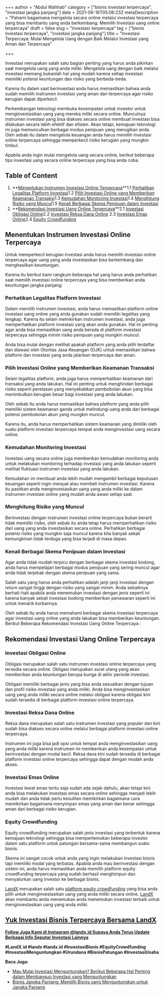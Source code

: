 +++
author = "Abdul Wahhab"
category = ["bisnis investasi terpercaya", "investasi jangka panjang"]
date = 2021-06-16T05:06:23Z
metaDescription = "Pahami bagaimana mengelola secara online melalui investasi terpercaya yang bisa membantu uang anda berkembang. Memilih Investasi uang online terpercaya"
draft = false
slug = "investasi-terpercaya"
tag = ["bisnis investasi terpercaya", "investasi jangka panjang"]
title = "Investasi Terpercaya: Mulai Mengelola Uang dengan Baik Melalui Investasi yang Aman dan Terpercaya"

+++


Investasi merupakan salah satu bagian penting yang harus anda pikirkan saat mengelola uang yang anda miliki. Mengelola uang dengan baik melalui investasi memang bukanlah hal yang mudah karena setiap investasi memiliki potensi keuntungan dan risiko yang berbeda-beda.

Karena itu dalam saat berinvestasi anda harus memastikan bahwa anda sudah memilih instrumen investasi yang aman dan terpercaya agar risiko kerugian dapat diperkecil.

Perkembangan teknologi membuka kesempatan untuk investor untuk menginvestasikan uang yang mereka miliki secara online. Munculnya instrumen investasi yang bisa diakses secara online membuat investasi bisa dilakukan secara lebih efektif dan efisien. Akan tetapi, kemajuan teknologi ini juga memunculkan berbagai modus penipuan yang merugikan anda. Oleh sebab itu dalam mengelola keuangan anda harus memilih investasi online terpercaya sehingga memperkecil risiko kerugian yang mungkin timbul.

Apabila anda ingin mulai mengelola uang secara online, berikut beberapa tips investasi uang secara online terpercaya yang bisa anda coba.

## Table of Content

1. **[Menentukan Instrumen Investasi Online Terpercaya](#menentukan-instrumen-investasi-online-terpercaya)**1.1 [Perhatikan Legalitas Platform Investasi](#perhatikan-legalitas-platform-investasi)1.2 [Pilih Investasi Online yang Memberikan Keamanan Transaksi](#pilih-investasi-online-yang-memberikan-keamanan-transaksi)1.3 [Kemudahan Monitoring Investasi](#kemudahan-monitoring-investasi)1.4 [Menghitung Risiko yang Muncul](#menghitung-risiko-yang-muncul)1.5 [Kenali  Berbagai Skema Penipuan dalam Investasi](#kenali-berbagai-skema-penipuan-dalam-investasi)
2. **[Rekomendasi Investasi Uang Online Terpercaya](#rekomendasi-investasi-uang-online-terpercaya)**2.1 [Investasi Obligasi Online](#investasi-obligasi-online)2.2 [Investasi Reksa Dana  Online](#investasi-reksa-dana-online) 2.3 [Investasi Emas Online](#investasi-emas-online)2.4 [Equity Crowdfunding](#equity-crowdfunding)

## Menentukan Instrumen Investasi Online Terpercaya

Untuk memperkecil kerugian investasi anda harus memilih investasi online terpercaya agar uang yang anda investasikan bisa berkembang dan menghasilkan keuntungan.

Karena itu berikut kami rangkum beberapa hal yang harus anda perhatikan saat memilih investasi online terpercaya yang bisa memberikan anda keuntungan jangka panjang:

### Perhatikan Legalitas Platform Investasi

Dalam memilih instrumen investasi, anda harus memastikan platform online investasi uang online yang anda gunakan sudah memiliki legalitas yang lengkap. Karena itu selain memikirkan instrumen investasi, anda juga memperhatikan platform investasi yang akan anda gunakan.  Hal ini penting agar anda bisa memastikan uang anda berada di platform investasi terpercaya sehingga minim risiko penipuan yang mungkin muncul.

Anda bisa mulai dengan melihat apakah platform yang anda pilih terdaftar dan diawasi oleh Otoritas Jasa Keuangan (OJK) untuk memastikan bahwa platform dan investasi yang anda jalankan terpercaya dan aman.

### Pilih Investasi Online yang Memberikan Keamanan Transaksi

Selain legalitas platform, anda juga harus memperhatikan keamanan dari transaksi yang anda lakukan. Hal ini penting untuk menghindari berbagai risiko seperti peretasan yang menyebabkan pembobolan akun yang bisa menimbulkan kerugian besar bagi investasi yang anda lakukan.

Oleh sebab itu anda harus memastikan bahwa platform yang anda pilih memiliki sistem keamanan ganda untuk melindungi uang anda dari berbagai potensi pembobolan akun yang mungkin muncul.

Karena itu, anda harus memperhatikan sistem keamanan yang dimiliki oleh suatu platform investasi terpercaya tempat anda menginvestasi uang secara online.

### Kemudahan Monitoring Investasi

Investasi uang secara online juga memberikan kemudahan monitoring anda untuk melakukan monitoring terhadap investasi yang anda lakukan seperti melihat fluktuasi instrumen investasi yang anda lakukan.

Kemudahan ini membuat anda lebih mudah mengambil berbagai keputusan keuangan seperti ingin menjual atau membeli instrumen investasi. Karena itu pastikan anda menginvestasikan uang yang anda miliki ke dalam instrumen investasi online yang mudah anda awasi setiap saat.

### Menghitung Risiko yang Muncul

Berinvestasi dengan instrumen investasi online terpercaya bukan berarti tidak memiliki risiko, oleh sebab itu anda tetap harus memperhatikan risiko dari uang yang anda investasikan secara online. Perhatikan berbagai potensi risiko yang mungkin saja muncul karena kita banyak sekali kemungkinan tidak terduga yang bisa terjadi di masa depan.

### Kenali  Berbagai Skema Penipuan dalam Investasi

Agar anda tidak mudah terpicu dengan berbagai skema investasi bodong, anda harus mempelajari berbagai modus penipuan yang sering muncul agar anda tidak terjebak dengan skema penipuan yang sama.

Salah satu yang harus anda perhatikan adalah janji-janji investasi dengan _return_ sangat tinggi dengan risiko yang sangat minim. Anda sebaiknya berhati-hati apabila anda menemukan investasi dengan jenis seperti ini karena banyak sekali investasi bodong memberikan penawaran seperti ini untuk menarik korbannya.

Oleh sebab itu anda harus memahami berbagai skema investasi terpercaya agar investasi uang online yang anda lakukan bisa memberikan keuntungan. Berikut Beberapa Rekomendasi Investasi Uang Online Terpercaya :

## Rekomendasi Investasi Uang Online Terpercaya

### Investasi Obligasi Online

Obligasi merupakan salah satu instrumen investasi online terpercaya yang tersedia secara online. Obligasi merupakan surat utang yang akan memberikan anda keuntungan berupa bunga di akhir periode investasi.

Obligasi memiliki berbagai jenis yang bisa anda sesuaikan dengan tujuan dan profil risiko investasi yang anda miliki. Anda bisa menginvestasikan uang yang anda miliki secara online melalui obligasi karena obligasi kini sudah tersedia di berbagai platform investasi online terpercaya.

### Investasi Reksa Dana  Online

Reksa dana merupakan salah satu instrumen investasi yang populer dan kini sudah bisa diakses secara online melalui berbagai platform investasi online terpercaya.

Instrumen ini juga bisa jadi opsi untuk tempat anda menginvestasikan uang yang anda miliki karena instrumen ini memberikan anda kesempatan untuk berinvestasi dengan modal kecil. Reksa dana kini sudah tersedia di berbagai platform investasi online terpercaya sehingga dapat dengan mudah anda akses.

### Investasi Emas Online

Investasi lewat emas tentu saja sudah ada sejak dahulu, akan tetapi kini anda bisa melakukan investasi emas secara online sehingga menjadi lebih mudah dan anda tidak perlu kesulitan memikirkan bagaimana cara memikirkan bagaimana menyimpan emas yang aman dan benar sehingga aman dari berbagai risiko kerugian.

### Equity Crowdfunding

Equity crowdfunding merupakan salah jenis investasi yang terbentuk karena kemajuan teknologi sehingga bisa mempertemukan beberapa investor dalam satu platform untuk patungan bersama-sama membangun suatu bisnis.

Skema ini sangat cocok untuk anda yang ingin melakukan investasi bisnis tapi memiliki modal yang terbatas. Apabila anda mau berinvestasi dengan sistem ini, anda harus memastikan anda memilih platform equity crowdfunding terpercaya yang sudah berhasil menghimpun dan menyalurkan uang investor ke berbagai bisnis.

[LandX](https://landx.id/) merupakan salah satu [platform equity crowdfunding](https://landx.id/) yang bisa anda pilih untuk menginvestasikan uang yang anda miliki secara online. [LandX](https://landx.id/) akan membantu anda menemukan anda menemukan investasi terbaik untuk menginvestasikan uang yang anda miliki

## [Yuk Investasi Bisnis Terpercaya Bersama LandX](https://landx.id/)



**[Follow Juga Kami di Instagram @landx.id Supaya Anda Terus Update Berbagai Info Seputar Investasi Lainnya](https://instagram.com/landx.id?utm_medium=copy_link)**

**#LandX.id    #landx         #landx.id    #InvestasiBisnis    #EquityCrowdfunding    #InvestasiMenguntungkan    #Urundana    #BisnisPatungan    #InvestasiUsaha**

**Baca Juga:**

* [Mau Mulai Investasi Menguntungkan? Berikut Beberapa Hal Penting dalam Membangun Investasi yang Menguntungkan](https://landx.id/blog/memulai-investasi-menguntungkan/)
* [Bisnis Jangka Panjang: Memilih Bisnis yang Menguntungkan untuk Jangka Panjang](https://landx.id/blog/bisnis-menguntungkan-jangka-panjang/)

